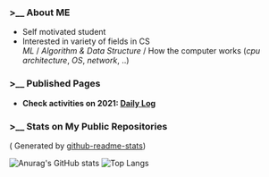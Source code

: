 ### >__ About ME
- Self motivated student  
- Interested in variety of fields in CS  
  *ML* / *Algorithm & Data Structure* / How the computer works (*cpu architecture*, *OS*, *network*, ..)  

### >__ Published Pages
<!-- - see [***profile page***](https://otsukotsu.github.io/OtsuKotsuIO/)   -->
- **Check activities on 2021: [**Daily Log**](https://otsukotsu.github.io/daily_log_publish/)**  

<!--
**OtsuKotsu/OtsuKotsu** is a ✨ _special_ ✨ repository because its `README.md` (this file) appears on your GitHub profile.

Here are some ideas to get you started:

- 🔭 I’m currently working on ...
- 🌱 I’m currently learning ...
- 👯 I’m looking to collaborate on ...
- 🤔 I’m looking for help with ...
- 💬 Ask me about ...
- 📫 How to reach me: ...
- 😄 Pronouns: ...
- ⚡ Fun fact: ...
-->

### >__ Stats on My Public Repositories
 ( Generated by [github-readme-stats](https://github.com/anuraghazra/github-readme-stats))  
   
![Anurag's GitHub stats](https://github-readme-stats.vercel.app/api?username=OtsuKotsu&show_icons=true&theme=prussian)
![Top Langs](https://github-readme-stats.vercel.app/api/top-langs/?username=OtsuKotsu&langs_count=10&layout=compact&theme=prussian)  

<!--
#### >__ Pinned
[![Readme Card](https://github-readme-stats.vercel.app/api/pin/?username=OtsuKotsu&repo=daily_log&theme=gruvbox)](https://github.com/OtsuKotsu/daily_log)
[![Readme Card](https://github-readme-stats.vercel.app/api/pin/?username=OtsuKotsu&repo=algolib&theme=gruvbox)](https://github.com/OtsuKotsu/algolib)  
[![Readme Card](https://github-readme-stats.vercel.app/api/pin/?username=OtsuKotsu&repo=competition_cpp&theme=gruvbox)](https://github.com/OtsuKotsu/competition_cpp)
[![Readme Card](https://github-readme-stats.vercel.app/api/pin/?username=OtsuKotsu&repo=training_rust&theme=gruvbox)](https://github.com/OtsuKotsu/training_rust)  
-->

